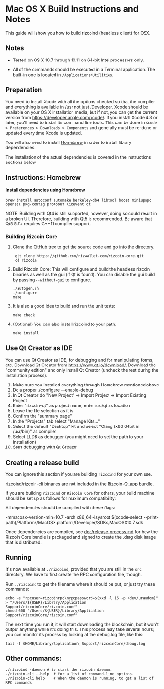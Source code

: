 Mac OS X Build Instructions and Notes
====================================
This guide will show you how to build rizcoind (headless client) for OSX.

Notes
-----

* Tested on OS X 10.7 through 10.11 on 64-bit Intel processors only.

* All of the commands should be executed in a Terminal application. The
built-in one is located in `/Applications/Utilities`.

Preparation
-----------

You need to install Xcode with all the options checked so that the compiler
and everything is available in /usr not just /Developer. Xcode should be
available on your OS X installation media, but if not, you can get the
current version from https://developer.apple.com/xcode/. If you install
Xcode 4.3 or later, you'll need to install its command line tools. This can
be done in `Xcode > Preferences > Downloads > Components` and generally must
be re-done or updated every time Xcode is updated.

You will also need to install [Homebrew](http://brew.sh) in order to install library
dependencies.

The installation of the actual dependencies is covered in the instructions
sections below.

Instructions: Homebrew
----------------------

#### Install dependencies using Homebrew

    brew install autoconf automake berkeley-db4 libtool boost miniupnpc openssl pkg-config protobuf libevent qt

NOTE: Building with Qt4 is still supported, however, doing so could result in a broken UI. Therefore, building with Qt5 is recommended. Be aware that Qt5 5.7+ requires C++11 compiler support.

### Building Rizcoin Core

1. Clone the GitHub tree to get the source code and go into the directory.

        git clone https://github.com/rizwallet-com/rizcoin-core.git
        cd rizcoin

2.  Build Rizcoin Core:
    This will configure and build the headless rizcoin binaries as well as the gui (if Qt is found).
    You can disable the gui build by passing `--without-gui` to configure.

        ./autogen.sh
        ./configure
        make

3.  It is also a good idea to build and run the unit tests:

        make check

4.  (Optional) You can also install rizcoind to your path:

        make install

Use Qt Creator as IDE
------------------------
You can use Qt Creator as IDE, for debugging and for manipulating forms, etc.
Download Qt Creator from https://www.qt.io/download/. Download the "community edition" and only install Qt Creator (uncheck the rest during the installation process).

1. Make sure you installed everything through Homebrew mentioned above
2. Do a proper ./configure --enable-debug
3. In Qt Creator do "New Project" -> Import Project -> Import Existing Project
4. Enter "rizcoin-qt" as project name, enter src/qt as location
5. Leave the file selection as it is
6. Confirm the "summary page"
7. In the "Projects" tab select "Manage Kits..."
8. Select the default "Desktop" kit and select "Clang (x86 64bit in /usr/bin)" as compiler
9. Select LLDB as debugger (you might need to set the path to your installation)
10. Start debugging with Qt Creator

Creating a release build
------------------------
You can ignore this section if you are building `rizcoind` for your own use.

rizcoind/rizcoin-cli binaries are not included in the Rizcoin-Qt.app bundle.

If you are building `rizcoind` or `Rizcoin Core` for others, your build machine should be set up
as follows for maximum compatibility:

All dependencies should be compiled with these flags:

 -mmacosx-version-min=10.7
 -arch x86_64
 -isysroot $(xcode-select --print-path)/Platforms/MacOSX.platform/Developer/SDKs/MacOSX10.7.sdk

Once dependencies are compiled, see [doc/release-process.md](release-process.md) for how the Rizcoin Core
bundle is packaged and signed to create the .dmg disk image that is distributed.

Running
-------

It's now available at `./rizcoind`, provided that you are still in the `src`
directory. We have to first create the RPC configuration file, though.

Run `./rizcoind` to get the filename where it should be put, or just try these
commands:

    echo -e "rpcuser=rizcoinrpc\nrpcpassword=$(xxd -l 16 -p /dev/urandom)" > "/Users/${USER}/Library/Application Support/rizcoinCore/rizcoin.conf"
    chmod 600 "/Users/${USER}/Library/Application Support/rizcoinCore/rizcoin.conf"

The next time you run it, it will start downloading the blockchain, but it won't
output anything while it's doing this. This process may take several hours;
you can monitor its process by looking at the debug.log file, like this:

    tail -f $HOME/Library/Application\ Support/rizcoinCore/debug.log

Other commands:
-------

    ./rizcoind -daemon # to start the rizcoin daemon.
    ./rizcoin-cli --help  # for a list of command-line options.
    ./rizcoin-cli help    # When the daemon is running, to get a list of RPC commands
